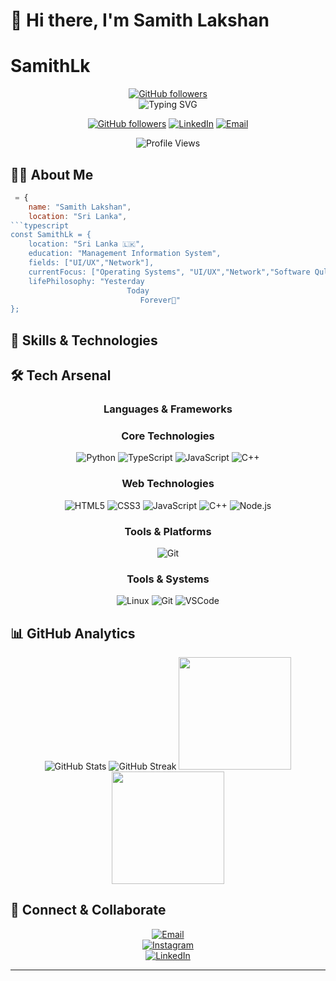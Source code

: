 
 # 👋 Hi there, I'm Samith Lakshan
 # SamithLk
 
 <div align="center">
 
 [![GitHub followers](https://img.shields.io/github/followers/SamithLk?style=social)](https://github.com/SamithLk)  
   ![Typing SVG](https://readme-typing-svg.herokuapp.com?font=Fira+Code&duration=3000&pause=1000&color=3ABFEF&center=true&vCenter=true&width=435&lines=UI/Ux;Developement)
 
   [![GitHub followers](https://img.shields.io/github/followers/SamithLk?label=Follow&style=social)](https://github.com/SamithLk)
   [![LinkedIn](https://img.shields.io/badge/-LinkedIn-0077B5?style=flat&logo=linkedin&logoColor=white)](https://www.linkedin.com/in/SamithLakshan)
   [![Email](https://img.shields.io/badge/-Email-D14836?style=flat&logo=gmail&logoColor=white)](mailto:samithlakshan115@gmail.com)
   
   <img src="https://komarev.com/ghpvc/?username=SamithLk&color=3ABFEF&style=flat-square&label=Profile+Views" alt="Profile Views" />
 </div>
 
 ## 👨‍💻 About Me
 
 ```javascript
  = {
     name: "Samith Lakshan",
     location: "Sri Lanka",
 ```typescript
 const SamithLk = {
     location: "Sri Lanka 🇱🇰",
     education: "Management Information System",
     fields: ["UI/UX","Network"],
     currentFocus: ["Operating Systems", "UI/UX","Network","Software Qulity Assurance"],
     lifePhilosophy: "Yesterday
                           Today
                              Forever🚀"
 };
 ```
 
 ## 🚀 Skills & Technologies
 ## 🛠️ Tech Arsenal
 
 <div align="center">
 
 ### Languages & Frameworks
 ### Core Technologies
 ![Python](https://img.shields.io/badge/Python-3776AB?style=for-the-badge&logo=python&logoColor=white)
 ![TypeScript](https://img.shields.io/badge/TypeScript-007ACC?style=for-the-badge&logo=typescript&logoColor=white)
 ![JavaScript](https://img.shields.io/badge/JavaScript-F7DF1E?style=for-the-badge&logo=javascript&logoColor=black)
 ![C++](https://img.shields.io/badge/C++-00599C?style=for-the-badge&logo=cplusplus&logoColor=white)
 
 ### Web Technologies
 ![HTML5](https://img.shields.io/badge/HTML5-E34F26?style=for-the-badge&logo=html5&logoColor=white)
 ![CSS3](https://img.shields.io/badge/CSS3-1572B6?style=for-the-badge&logo=css3&logoColor=white)
 ![JavaScript](https://img.shields.io/badge/JavaScript-F7DF1E?style=for-the-badge&logo=javascript&logoColor=black)
 ![C++](https://img.shields.io/badge/C++-00599C?style=for-the-badge&logo=cplusplus&logoColor=white)
 ![Node.js](https://img.shields.io/badge/Node.js-339933?style=for-the-badge&logo=nodedotjs&logoColor=white)
 
 ### Tools & Platforms
 ![Git](https://img.shields.io/badge/Git-F05032?style=for-the-badge&logo=git&logoColor=white)

 
 ### Tools & Systems
 ![Linux](https://img.shields.io/badge/Linux-FCC624?style=for-the-badge&logo=linux&logoColor=black)
 ![Git](https://img.shields.io/badge/Git-F05032?style=for-the-badge&logo=git&logoColor=white)
 ![VSCode](https://img.shields.io/badge/VSCode-007ACC?style=for-the-badge&logo=visualstudiocode&logoColor=white)
 
 </div>
 
 ## 📊 GitHub Analytics
 
 <div align="center">
   <img src="https://github-readme-stats.vercel.app/api?username=SamithLk&show_icons=true&theme=radical" alt="GitHub Stats" />
   <img src="https://github-readme-streak-stats.herokuapp.com/?user=SamithLk&theme=radical" alt="GitHub Streak" />
   <img src="https://github-readme-stats.vercel.app/api?username=SamithLky&show_icons=true&theme=tokyonight&hide_border=true&bg_color=1A1B27&title_color=3ABFEF&icon_color=3ABFEF" height="180" />
   <img src="https://github-readme-stats.vercel.app/api/top-langs/?username=SamithLk&layout=compact&theme=tokyonight&hide_border=true&bg_color=1A1B27&title_color=3ABFEF&icon_color=3ABFEF" height="180" />
 </div>
 
 ## 🤝 Connect & Collaborate
 
 <div align="center">
 
 [![Email](https://img.shields.io/badge/Email-samithlakshan115@gmail.com-D14836?style=for-the-badge&logo=gmail&logoColor=white)](mailto:samithlakshan115@gmail.com)  
 [![Instagram](https://img.shields.io/badge/Instagram-E4405F?style=for-the-badge&logo=instagram&logoColor=white)](https://www.instagram.com/_sami_lk_/)  
 [![LinkedIn](https://img.shields.io/badge/LinkedIn-0077B5?style=for-the-badge&logo=linkedin&logoColor=white)](https://www.linkedin.com/in/SamithLakshan/) 
 </div>
 
 ---
 
 

